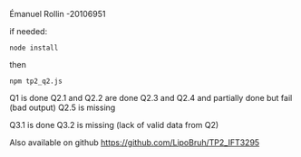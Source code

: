 Émanuel Rollin -20106951

if needed:

`node install`

then 

`npm tp2_q2.js`


Q1 is done
Q2.1 and Q2.2 are done
Q2.3 and Q2.4 and partially done but fail (bad output)
Q2.5 is missing

Q3.1 is done
Q3.2 is missing (lack of valid data from Q2)

Also available on github 
https://github.com/LipoBruh/TP2_IFT3295